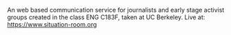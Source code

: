 An web based communication service for journalists and early stage activist groups created in the class ENG C183F, taken at UC Berkeley.
Live at: https://www.situation-room.org
